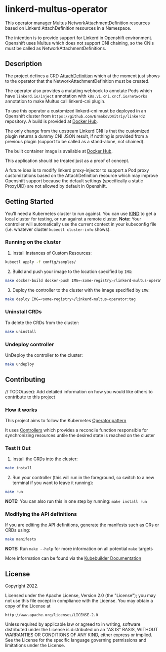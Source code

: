# linkerd-multus-operator

This operator manager Multus NetworkAttachmentDefinition resources based on Linkerd AttachDefinition
resources in a Namespace.

The intention is to provide support for Linkerd in Openshift environment.
Openshift uses Multus which does not support CNI chaining, so the CNIs must be called as NetworkAttachmentDefinitions.

## Description

The project defines a CRD [AttachDefinition](api/v1alpha1/attachdefinition_types.go)
which at the moment just shows to the operator that the NetworkAttachmentDefinition must be created.

The operator also provides a mutating webhook to annotate Pods which have `linkerd.io/inject`
annotation with `k8s.v1.cni.cncf.io/networks` annotation to make Multus call linkerd-cni plugin.

To use this operator a customized linkerd-cni must be deployed in an Openshift cluster from
`https://github.com/ErmakovDmitriy/linkerd2` repository. A build is provided at
[Docker Hub](https://hub.docker.com/repository/docker/demonihin/linkerd2-cni).

The only change from the upstream Linkerd CNI is that the customized plugin returns a dummy CNI JSON result,
if nothing is provided from a previous plugin (support to be called as a stand-alone, not chained).

The built container image is available at [Docker Hub](https://hub.docker.com/repository/docker/demonihin/linkerd-multus-operator).

This application should be treated just as a proof of concept.

A future idea is to modify linkerd proxy-injector to support a Pod proxy customizations
based on the AttachDefinition resource which may improve Openshift support because the default
settings (specifically a static ProxyUID) are not allowed by default in Openshift.

## Getting Started
You’ll need a Kubernetes cluster to run against. You can use [KIND](https://sigs.k8s.io/kind) to get a local cluster for testing, or run against a remote cluster.
**Note:** Your controller will automatically use the current context in your kubeconfig file (i.e. whatever cluster `kubectl cluster-info` shows).

### Running on the cluster
1. Install Instances of Custom Resources:

```sh
kubectl apply -f config/samples/
```

2. Build and push your image to the location specified by `IMG`:
	
```sh
make docker-build docker-push IMG=<some-registry>/linkerd-multus-operator:tag
```
	
3. Deploy the controller to the cluster with the image specified by `IMG`:

```sh
make deploy IMG=<some-registry>/linkerd-multus-operator:tag
```

### Uninstall CRDs
To delete the CRDs from the cluster:

```sh
make uninstall
```

### Undeploy controller
UnDeploy the controller to the cluster:

```sh
make undeploy
```

## Contributing
// TODO(user): Add detailed information on how you would like others to contribute to this project

### How it works
This project aims to follow the Kubernetes [Operator pattern](https://kubernetes.io/docs/concepts/extend-kubernetes/operator/)

It uses [Controllers](https://kubernetes.io/docs/concepts/architecture/controller/) 
which provides a reconcile function responsible for synchronizing resources untile the desired state is reached on the cluster 

### Test It Out
1. Install the CRDs into the cluster:

```sh
make install
```

2. Run your controller (this will run in the foreground, so switch to a new terminal if you want to leave it running):

```sh
make run
```

**NOTE:** You can also run this in one step by running: `make install run`

### Modifying the API definitions
If you are editing the API definitions, generate the manifests such as CRs or CRDs using:

```sh
make manifests
```

**NOTE:** Run `make --help` for more information on all potential `make` targets

More information can be found via the [Kubebuilder Documentation](https://book.kubebuilder.io/introduction.html)

## License

Copyright 2022.

Licensed under the Apache License, Version 2.0 (the "License");
you may not use this file except in compliance with the License.
You may obtain a copy of the License at

    http://www.apache.org/licenses/LICENSE-2.0

Unless required by applicable law or agreed to in writing, software
distributed under the License is distributed on an "AS IS" BASIS,
WITHOUT WARRANTIES OR CONDITIONS OF ANY KIND, either express or implied.
See the License for the specific language governing permissions and
limitations under the License.

